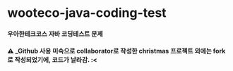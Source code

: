 # wooteco-java-coding-test

#### 우아한테크코스 자바 코딩테스트 문제

#### ⚠️ _Github 사용 미숙으로 collaborator로 작성한 christmas 프로젝트 외에는 fork로 작성되었기에, 코드가 날라감. :<
